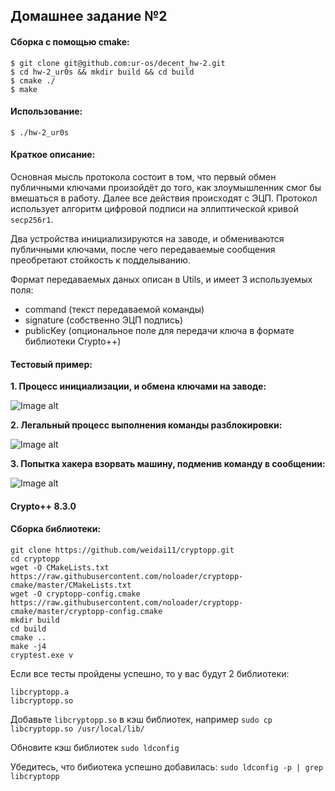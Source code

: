 ## Домашнее задание №2

#### Сборка с помощью cmake:
```console
$ git clone git@github.com:ur-os/decent_hw-2.git
$ cd hw-2_ur0s && mkdir build && cd build
$ cmake ./
$ make
```

#### Использование:
```console
$ ./hw-2_ur0s
```

#### Краткое описание:
  Основная мысль протокола состоит в том, что первый обмен 
  публичными ключами произойдёт до того, как злоумышленник 
  смог бы вмешаться в работу. Далее все действия происходят 
  с ЭЦП. 
  Протокол использует алгоритм цифровой подписи на 
  эллиптической кривой ```secp256r1```. 
  
  Два устройства инициализируются на заводе, и обмениваются публичными ключами,
  после чего передаваемые сообщения преобретают стойкость к подделыванию.
  
  Формат передаваемых даных описан в Utils, и имеет 3 используемых поля:
   - command (текст передаваемой команды)
   - signature (собственно ЭЦП подпись)
   - publicKey (опциональное поле для передачи ключа в формате библиотеки Crypto++)
  
#### Тестовый пример:
  **1. Процесс инициализации, и обмена ключами на заводе:**
  
  ![Image alt](https://sun9-48.userapi.com/aVxe8p9z1icpGHDjxFxfwYk9vqhhxyQx-mPgHA/w7uT6IjnuRg.jpg)
  
  **2. Легальный процесс выполнения команды разблокировки:**
  
  ![Image alt](https://sun9-41.userapi.com/ZpLdiYyiZVCDo1YjoPD474HBoxJyfJdZdzm1xQ/0n9M2mnjI78.jpg)
  
  **3. Попытка хакера взорвать машину, подменив команду в сообщении:**
  
  ![Image alt](https://sun9-16.userapi.com/W7otmGfvBVaDsX1X_QTXbNJbLLDvfEHV10XjCg/YPItzQbQIoY.jpg)

#### Crypto++ 8.3.0
#### Сборка библиотеки: 
```
git clone https://github.com/weidai11/cryptopp.git
cd cryptopp
wget -O CMakeLists.txt https://raw.githubusercontent.com/noloader/cryptopp-cmake/master/CMakeLists.txt
wget -O cryptopp-config.cmake https://raw.githubusercontent.com/noloader/cryptopp-cmake/master/cryptopp-config.cmake
mkdir build
cd build
cmake ..
make -j4
cryptest.exe v
```
Если все тесты пройдены успешно, то у вас будут 2 библиотеки:
```
libcryptopp.a
libcryptopp.so
```
Добавьте  ``` libcryptopp.so ``` в кэш библиотек, например 
```sudo cp libcryptopp.so /usr/local/lib/```

Обновите кэш библиотек ```sudo ldconfig```

Убедитесь, что бибиотека успешно добавилась: ```sudo ldconfig -p | grep libcryptopp```

